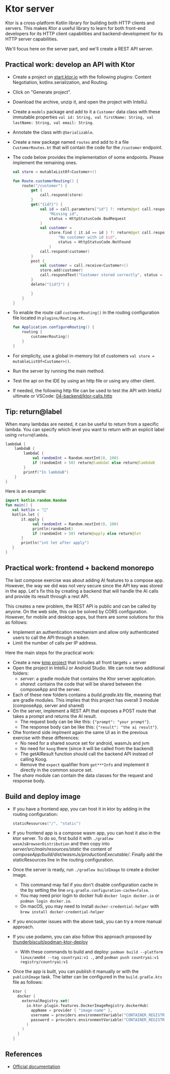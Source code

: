 # Ktor server

Ktor is a cross-platform Kotlin library for building both HTTP clients and servers.
This makes Ktor a useful library to learn for both front-end developers for its HTTP client capabilities and backend-development for its HTTP server capabilities.

We'll focus here on the server part, and we'll create a REST API server.

## Practical work: develop an API with Ktor

- Create a project on [start.ktor.io](https://start.ktor.io/) with the following plugins: Content Negotiation, kotlinx.serialization, and Routing.
- Click on "Generate project".
- Download the archive, unzip it, and open the project with IntelliJ.
- Create a `models` package and add to it a `Customer` data class with these immutable properties `val id: String, val firstName: String, val lastName: String, val email: String`.
- Annotate the class with `@Serializable`.
- Create a new package named `routes` and add to it a file `CustomerRoutes.kt` that will contain the code for the `/customer` endpoint.
- The code below provides the implementation of some endpoints. Please implement the remaining ones.

  ```kotlin
  val store = mutableListOf<Customer>()
  
  fun Route.customerRouting() {
      route("/customer") {
          get {
              call.respond(store)
          }
          get("{id?}") {
              val id = call.parameters["id"] ?: return@get call.respondText(
                  "Missing id",
                  status = HttpStatusCode.BadRequest
              )
              val customer =
                  store.find { it.id == id } ?: return@get call.respondText(
                      "No customer with id $id",
                      status = HttpStatusCode.NotFound
                  )
              call.respond(customer)
          }
          post {
              val customer = call.receive<Customer>()
              store.add(customer)
              call.respondText("Customer stored correctly", status = HttpStatusCode.Created)
          }
          delete("{id?}") {
  
          }
      }
  }
  ```

- To enable the route call `customerRouting()` in the routing configuration file located in `plugins/Routing.kt`.

  ```kotlin
  fun Application.configureRouting() {
      routing {
          customerRouting()
      }
  }
  ```

- For simplicity, use a global in-memory list of customers `val store = mutableListOf<Customer>()`.
- Run the server by running the main method.
- Test the api on the IDE by using an http file or using any other client.
- If needed, the following http file can be used to test the API with IntelliJ ultimate or VSCode: [04-backend/ktor-calls.http](./04-backend/ktor-calls.http)


## Tip: return@label

When many lambdas are nested, it can be useful to return from a specific lambda.
You can specify which level you want to return with an explicit label using `return@lambda`.

```kotlin
lambdaA {
    lambdaB {
        lambdaC {
            val randomInt = Random.nextInt(0, 100)
            if (randomInt > 50) return@lambdaC else return@lambdaB
        }
        printf("In lambdaB")
    }
}
```

Here is an example:

```kotlin
import kotlin.random.Random
fun main() {
   val kotlin = "🙂"
   kotlin.let {
       it.apply {
			val randomInt = Random.nextInt(0, 100)
            println(randomInt)
            if (randomInt > 50) return@apply else return@let
       }
       println("int let after apply")
   }
}
```

## Practical work: frontend + backend monorepo

The last compose exercise was about adding AI features to a compose app.
However, the way we did was not very secure since the API key was stored in the app.
Let's fix this by creating a backend that will handle the AI calls and provide its result through a rest API.

This creates a new problem, the REST API is public and can be called by anyone.
On the web side, this can be solved by CORS configuration.
However, for mobile and desktop apps, but there are some solutions for this as follows:

- Implement an authentication mechanism and allow only authenticated users to call the API through a token.
- Limit the number of calls per IP address.

Here the main steps for the practical work:

- Create a new [kmp project](https://kmp.jetbrains.com) that includes all front targets + server
- Open the project in IntelliJ or Android Studio. We can note two additional folders: 
  - *server*: a gradle module that contains the Ktor server application.
  - *shared*: contains the code that will be shared between the composeApp and the server.
- Each of these new folders contains a *build.gradle.kts* file, meaning that are gradle modules. 
  This implies that this project has overall 3 module (composeApp, server and shared)
- On the server, implement a REST API that exposes a POST route that takes a prompt and returns the AI result.
  - The request body can be like this: `{"prompt": "your prompt"}`.
  - The response body can be like this: `{"result": "the ai result"}`.
- Ohe frontend side implment again the same UI as in the previous exercise with these differences:
  - No need for a shared source set for android, wasmJs and jvm
  - No need for `koog` there (since it will be called from the backend)
  - The getAIResult function should call the backend API instead of calling Koog.
  - Remove the `expect` qualifier from `get***Info` and implement it directly in the common source set.
- The *share* module can contain the data classes for the request and response body.

## Build and deploy image


- If you have a frontend app, you can host it in ktor by adding in the routing configuration:

    ```kotlin
    staticResources("/", "static")
    ```
  
- If you frontend app is a compose wasm app, you can host it also in the ktor server. 
  To do so, first build it with `./gradlew wasmJsBrowserDistribution` and then copy into *server/src/main/resources/static* the content of *composeApp/build/dist/wasmJs/productionExecutable/*.
  Finally add the staticResources line in the routing configuration.
- Once the server is ready, run `./gradlew buildImage` to create a docker image.
  - This command may fail if you don't disable configuration cache in the by setting the line `org.gradle.configuration-cache=false`.
  - You may need prior login to docker hub `docker login docker.io` or `podman login docker.io`.
  - On macOS, you may need to install `docker-credential-helper` with `brew install docker-credential-helper`
- If you encounter issues with the above task, you can try a more manual approach.
- If you use podamn, you can also follow this approach proposed by [thunderbiscuit/podman-ktor-deploy](https://github.com/thunderbiscuit/podman-ktor-deploy)
  - With these commands to build and deploy: `podman build --platform linux/amd64 --tag countryai:v1 .`, and `podman push countryai:v1 registry/countryai:v1`
- Once the app is built, you can publish it manually or with the `publishImage` task. The latter can be configured in the `build.gradle.kts` file as follows:

  ```kotlin
  ktor {
    docker {
      externalRegistry.set(
        io.ktor.plugin.features.DockerImageRegistry.dockerHub(
          appName = provider { "image-name" },
          username = providers.environmentVariable("CONTAINER_REGISTRY_USERNAME"),
          password = providers.environmentVariable("CONTAINER_REGISTRY_PASSWORD")
        )
      )
    }
  }
  ```

## References

- [Official documentation](https://ktor.io/docs/creating-http-apis.html)
